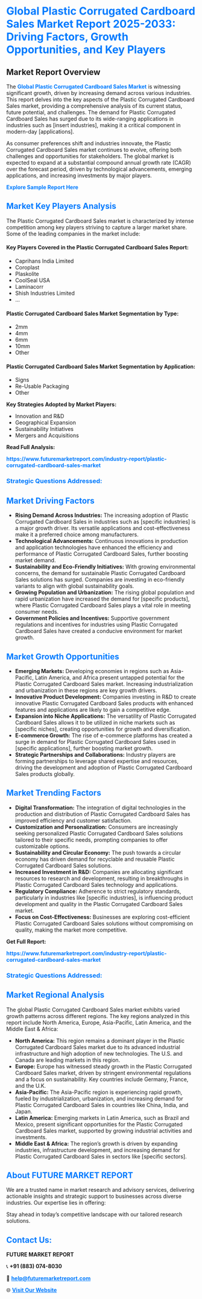 <h1 style="color: #007BFF;">Global Plastic Corrugated Cardboard Sales Market Report 2025-2033: Driving Factors, Growth Opportunities, and Key Players</h1>

<section id="overview">
<h2>Market Report Overview</h2>
<p>The <a href="https://www.futuremarketreport.com/industry-report/plastic-corrugated-cardboard-sales-market" style="color: #007BFF; text-decoration: none;"><strong>Global Plastic Corrugated Cardboard Sales Market</strong></a> is witnessing significant growth, driven by increasing demand across various industries. This report delves into the key aspects of the Plastic Corrugated Cardboard Sales market, providing a comprehensive analysis of its current status, future potential, and challenges. The demand for Plastic Corrugated Cardboard Sales has surged due to its wide-ranging applications in industries such as [insert industries], making it a critical component in modern-day [applications].</p>
<p>As consumer preferences shift and industries innovate, the Plastic Corrugated Cardboard Sales market continues to evolve, offering both challenges and opportunities for stakeholders. The global market is expected to expand at a substantial compound annual growth rate (CAGR) over the forecast period, driven by technological advancements, emerging applications, and increasing investments by major players.</p>
</section>

<section id="overview">
<p><a href="https://www.futuremarketreport.com/request-sample/reportId=109389" style="color: #007BFF; text-decoration: none;"><strong>Explore Sample Report Here</strong></a></p>
</section>

<section id="key-players">
<h2 style="color: #007BFF;">Market Key Players Analysis</h2>
<p>The Plastic Corrugated Cardboard Sales market is characterized by intense competition among key players striving to capture a larger market share. Some of the leading companies in the market include:</p>
<h4>Key Players Covered in the Plastic Corrugated Cardboard Sales Report:</h4>
<ul><li>Caprihans India Limited</li><li>Coroplast</li><li>Plaskolite</li><li>CoolSeal USA</li><li>Laminacorr</li><li>Shish Industries Limited</li><li>...</li></ul>
<h4>Plastic Corrugated Cardboard Sales Market Segmentation by Type:</h4>
<ul><li>2mm</li><li>4mm</li><li>6mm</li><li>10mm</li><li>Other</li></ul>

<h4>Plastic Corrugated Cardboard Sales Market Segmentation by Application:</h4>
<ul><li>Signs</li><li>Re-Usable Packaging</li><li>Other</li></ul>
<p><strong>Key Strategies Adopted by Market Players:</strong></p>
<ul>
<li>Innovation and R&D</li>
<li>Geographical Expansion</li>
<li>Sustainability Initiatives</li>
<li>Mergers and Acquisitions</li>
</ul>
</section>

<section>
<p><strong>Read Full Analysis: </strong></p><a href="https://www.futuremarketreport.com/industry-report/plastic-corrugated-cardboard-sales-market" style="color: #007BFF; text-decoration: none;"><strong>https://www.futuremarketreport.com/industry-report/plastic-corrugated-cardboard-sales-market</strong></a>
<h3 style="color: #007BFF;">Strategic Questions Addressed:</h3>
</section>

<section id="driving-factors">
<h2 style="color: #007BFF;">Market Driving Factors</h2>
<ul>
<li><strong>Rising Demand Across Industries:</strong> The increasing adoption of Plastic Corrugated Cardboard Sales in industries such as [specific industries] is a major growth driver. Its versatile applications and cost-effectiveness make it a preferred choice among manufacturers.</li>
<li><strong>Technological Advancements:</strong> Continuous innovations in production and application technologies have enhanced the efficiency and performance of Plastic Corrugated Cardboard Sales, further boosting market demand.</li>
<li><strong>Sustainability and Eco-Friendly Initiatives:</strong> With growing environmental concerns, the demand for sustainable Plastic Corrugated Cardboard Sales solutions has surged. Companies are investing in eco-friendly variants to align with global sustainability goals.</li>
<li><strong>Growing Population and Urbanization:</strong> The rising global population and rapid urbanization have increased the demand for [specific products], where Plastic Corrugated Cardboard Sales plays a vital role in meeting consumer needs.</li>
<li><strong>Government Policies and Incentives:</strong> Supportive government regulations and incentives for industries using Plastic Corrugated Cardboard Sales have created a conducive environment for market growth.</li>
</ul>
</section>

<section id="growth-opportunities">
<h2 style="color: #007BFF;">Market Growth Opportunities</h2>
<ul>
<li><strong>Emerging Markets:</strong> Developing economies in regions such as Asia-Pacific, Latin America, and Africa present untapped potential for the Plastic Corrugated Cardboard Sales market. Increasing industrialization and urbanization in these regions are key growth drivers.</li>
<li><strong>Innovative Product Development:</strong> Companies investing in R&D to create innovative Plastic Corrugated Cardboard Sales products with enhanced features and applications are likely to gain a competitive edge.</li>
<li><strong>Expansion into Niche Applications:</strong> The versatility of Plastic Corrugated Cardboard Sales allows it to be utilized in niche markets such as [specific niches], creating opportunities for growth and diversification.</li>
<li><strong>E-commerce Growth:</strong> The rise of e-commerce platforms has created a surge in demand for Plastic Corrugated Cardboard Sales used in [specific applications], further boosting market growth.</li>
<li><strong>Strategic Partnerships and Collaborations:</strong> Industry players are forming partnerships to leverage shared expertise and resources, driving the development and adoption of Plastic Corrugated Cardboard Sales products globally.</li>
</ul>
</section>

<section id="trending-factors">
<h2 style="color: #007BFF;">Market Trending Factors</h2>
<ul>
<li><strong>Digital Transformation:</strong> The integration of digital technologies in the production and distribution of Plastic Corrugated Cardboard Sales has improved efficiency and customer satisfaction.</li>
<li><strong>Customization and Personalization:</strong> Consumers are increasingly seeking personalized Plastic Corrugated Cardboard Sales solutions tailored to their specific needs, prompting companies to offer customizable options.</li>
<li><strong>Sustainability and Circular Economy:</strong> The push towards a circular economy has driven demand for recyclable and reusable Plastic Corrugated Cardboard Sales solutions.</li>
<li><strong>Increased Investment in R&D:</strong> Companies are allocating significant resources to research and development, resulting in breakthroughs in Plastic Corrugated Cardboard Sales technology and applications.</li>
<li><strong>Regulatory Compliance:</strong> Adherence to strict regulatory standards, particularly in industries like [specific industries], is influencing product development and quality in the Plastic Corrugated Cardboard Sales market.</li>
<li><strong>Focus on Cost-Effectiveness:</strong> Businesses are exploring cost-efficient Plastic Corrugated Cardboard Sales solutions without compromising on quality, making the market more competitive.</li>
</ul>
</section>

<section>
<p><strong>Get Full Report: </strong></p><a href="https://www.futuremarketreport.com/industry-report/plastic-corrugated-cardboard-sales-market" style="color: #007BFF; text-decoration: none;"><strong>https://www.futuremarketreport.com/industry-report/plastic-corrugated-cardboard-sales-market</strong></a>
<h3 style="color: #007BFF;">Strategic Questions Addressed:</h3>
</section>


<section id="regional-analysis">
<h2 style="color: #007BFF;">Market Regional Analysis</h2>
<p>The global Plastic Corrugated Cardboard Sales market exhibits varied growth patterns across different regions. The key regions analyzed in this report include North America, Europe, Asia-Pacific, Latin America, and the Middle East & Africa:</p>
<ul>
<li><strong>North America:</strong> This region remains a dominant player in the Plastic Corrugated Cardboard Sales market due to its advanced industrial infrastructure and high adoption of new technologies. The U.S. and Canada are leading markets in this region.</li>
<li><strong>Europe:</strong> Europe has witnessed steady growth in the Plastic Corrugated Cardboard Sales market, driven by stringent environmental regulations and a focus on sustainability. Key countries include Germany, France, and the U.K.</li>
<li><strong>Asia-Pacific:</strong> The Asia-Pacific region is experiencing rapid growth, fueled by industrialization, urbanization, and increasing demand for Plastic Corrugated Cardboard Sales in countries like China, India, and Japan.</li>
<li><strong>Latin America:</strong> Emerging markets in Latin America, such as Brazil and Mexico, present significant opportunities for the Plastic Corrugated Cardboard Sales market, supported by growing industrial activities and investments.</li>
<li><strong>Middle East & Africa:</strong> The region’s growth is driven by expanding industries, infrastructure development, and increasing demand for Plastic Corrugated Cardboard Sales in sectors like [specific sectors].</li>
</ul>
</section>

<footer>
<h2 style="color: #007BFF;">About FUTURE MARKET REPORT</h2>
<p>We are a trusted name in market research and advisory services, delivering actionable insights and strategic support to businesses across diverse industries. Our expertise lies in offering:</p>

<p>Stay ahead in today’s competitive landscape with our tailored research solutions.</p>

<h2 style="color: #007BFF;">Contact Us:</h2>
<p><strong>FUTURE MARKET REPORT</strong></p>
<p>📞 <strong>+91 (883) 074-8030</strong></p>
<p>📧 <strong><a href="mailto:help@futuremarketreport.com" style="color: #007BFF;">help@futuremarketreport.com</a></strong></p>
<p>🌐 <strong><a href="https://www.futuremarketreport.com/" style="color: #007BFF;">Visit Our Website</a></strong></p>
</footer>